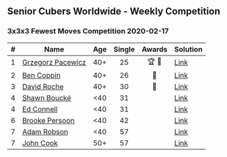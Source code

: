 ## Senior Cubers Worldwide - Weekly Competition
### 3x3x3 Fewest Moves Competition 2020-02-17

| # | Name | Age | Single | Awards | Solution |
| :--: | -- | :--: | :--: | :--: | :-- |
| 1 | [Grzegorz Pacewicz](../persons/grzegorz_pacewicz.md) | 40+ | 25 | 🏆 🥇 | [Link](https://www.facebook.com/groups/1604105099735401/permalink/2138923996253506/) |
| 2 | [Ben Coppin](../persons/ben_coppin.md) | 40+ | 26 | 🥈 | [Link](https://www.facebook.com/groups/1604105099735401/permalink/2138923996253506/) |
| 3 | [David Roche](../persons/david_roche.md) | 40+ | 30 | 🥉 | [Link](https://www.facebook.com/groups/1604105099735401/permalink/2138923996253506/) |
| 4 | [Shawn Boucké](../persons/shawn_boucke.md) | <40 | 31 |  | [Link](https://www.facebook.com/groups/1604105099735401/permalink/2138923996253506/) |
| 4 | [Ed Connell](../persons/ed_connell.md) | <40 | 31 |  | [Link](https://www.facebook.com/groups/1604105099735401/permalink/2138923996253506/) |
| 6 | [Brooke Persoon](../persons/brooke_persoon.md) | <40 | 42 |  | [Link](https://www.facebook.com/groups/1604105099735401/permalink/2138923996253506/) |
| 7 | [Adam Robson](../persons/adam_robson.md) | <40 | 57 |  | [Link](https://www.facebook.com/groups/1604105099735401/permalink/2138923996253506/) |
| 7 | [John Cook](../persons/john_cook.md) | 50+ | 57 |  | [Link](https://www.facebook.com/groups/1604105099735401/permalink/2138923996253506/) |

<!-- Global site tag (gtag.js) - Google Analytics -->
<script async src="https://www.googletagmanager.com/gtag/js?id=UA-86348435-3"></script>
<script>window.dataLayer = window.dataLayer || []; function gtag() {dataLayer.push(arguments);} gtag('js', new Date()); gtag('config', 'UA-86348435-3');</script>
